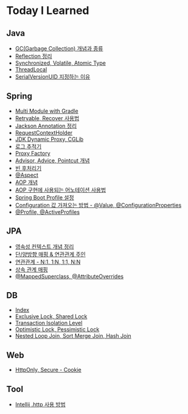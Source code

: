 # Today I Learned

## Java

- [GC(Garbage Collection) 개념과 종류][garbage-collection-type]
- [Reflection 정리][reflection]
- [Synchronized, Volatile, Atomic Type][synchronized-volatile-atomic]
- [ThreadLocal][threadlocal]
- [SerialVersionUID 지정하는 이유][serialVersionUID]

## Spring

- [Multi Module with Gradle][multi-module-with-gradle]
- [Retryable, Recover 사용법][retryable-recover-basic]
- [Jackson Annotation 정리][jackson-annotation]
- [RequestContextHolder][requestcontextholder]
- [JDK Dynamic Proxy, CGLib][jdk-dynamic-proxy-cglib]
- [로그 추적기][log-trace]
- [Proxy Factory][proxy-factory]
- [Advisor, Advice, Pointcut 개념][advisor-advice-pointcut]
- [빈 후처리기][bean-post-processor]
- [@Aspect][aspect]
- [AOP 개념][aop-concept]
- [AOP 구현에 사용되는 어노테이션 사용법][aop-annotations]
- [Spring Boot Profile 설정][profile-config]
- [Configuration 값 가져오는 방법 - @Value, @ConfigurationProperties][property-config]
- [@Profile, @ActiveProfiles][profile-activeprofiles]

## JPA

- [영속성 컨텍스트 개념 정리][persistence-context]
- [단/양방향 매핑 & 연관관계 주인][directional-association-mapping]
- [연관관계 - N:1, 1:N, 1:1, N:N][association-mapping-type]
- [상속 관계 매핑][inheritance-mapping]
- [@MappedSuperclass, @AttributeOverrides][mapped-superclass-mapping]

## DB

- [Index][index]
- [Exclusive Lock, Shared Lock][exclusive-shared-lock]
- [Transaction Isolation Level][transaction-isolation-level]
- [Optimistic Lock, Pessimistic Lock][optimistic-pessimistic-lock]
- [Nested Loop Join, Sort Merge Join, Hash Join][nl-sort-merge-hash-join]

## Web

- [HttpOnly, Secure - Cookie][cookie-httponly-secure]

## Tool

- [Intellij .http 사용 방법][intellij-http-request]

[java]: ./java
[garbage-collection-type]: ./java/garbage-collection-type.md
[reflection]: ./java/reflection.md
[synchronized-volatile-atomic]: ./java/synchronized-volatile-atomic.md
[threadlocal]: ./java/threadlocal.md
[jdk-dynamic-proxy-cglib]: ./java/jdk-dynamic-proxy-cglib.md
[serialVersionUID]: ./java/serialVersionUID.md

[spring]: ./spring
[multi-module-with-gradle]: ./spring/multi-module-with-gradle.md 
[retryable-recover-basic]: ./spring/retryable-recover-basic.md
[jackson-annotation]: ./spring/jackson-annotation.md
[requestcontextholder]: ./spring/requestcontextholder.md
[log-trace]: ./spring/log-trace.md
[proxy-factory]: ./spring/proxy-factory.md
[advisor-advice-pointcut]: ./spring/advisor-advice-pointcut.md
[bean-post-processor]: ./spring/bean-post-processor.md
[aspect]: ./spring/aspect.md
[aop-concept]: ./spring/aop-concept.md
[aop-annotations]: ./spring/aop-annotations.md
[profile-config]: ./spring/profile-config.md
[property-config]: ./spring/property-config.md
[profile-activeprofiles]: ./spring/profile-activeprofiles.md

[jpa]: ./jpa
[persistence-context]: ./jpa/persistence-context.md
[directional-association-mapping]: ./jpa/directional-association-mapping.md
[association-mapping-type]: ./jpa/association-mapping-type.md
[inheritance-mapping]: ./jpa/inheritance-mapping.md
[mapped-superclass-mapping]: ./jpa/mapped-superclass-mapping.md

[db]: ./database
[index]: ./database/index.md
[exclusive-shared-lock]: ./database/exclusive-shared-lock.md
[transaction-isolation-level]: ./database/transaction-isolation-level.md
[optimistic-pessimistic-lock]: ./database/optimistic-pessimistic-lock.md
[nl-sort-merge-hash-join]: ./database/nl-sort-merge-hash-join.md

[web]: ./web
[cookie-httponly-secure]: ./web/cookie-httponly-secure.md

[tool]: ./tool
[intellij-http-request]: ./tool/intellij-http-request.md